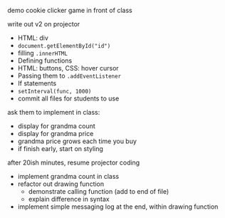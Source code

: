 
demo cookie clicker game in front of class

write out v2 on projector
- HTML: div
- `document.getElementById("id")`
- filling `.innerHTML`
- Defining functions
- HTML: buttons, CSS: hover cursor
- Passing them to `.addEventListener`
- If statements
- `setInterval(func, 1000)`
- commit all files for students to use

ask them to implement in class:
- display for grandma count
- display for grandma price
- grandma price grows each time you buy
- if finish early, start on styling

after 20ish minutes, resume projector coding
- implement grandma count in class
- refactor out drawing function
  - demonstrate calling function (add to end of file)
  - explain difference in syntax
- implement simple messaging log at the end, within drawing function
